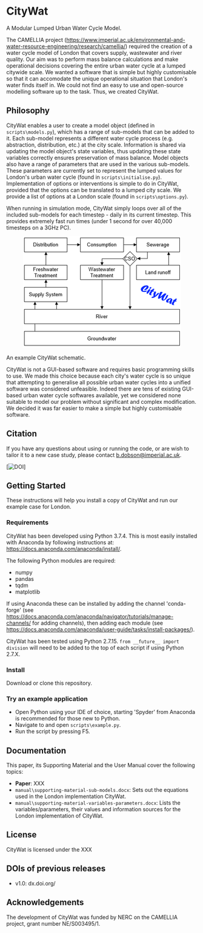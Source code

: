 # CityWat
A Modular Lumped Urban Water Cycle Model.

The CAMELLIA project (https://www.imperial.ac.uk/environmental-and-water-resource-engineering/research/camellia/) required the creation of a water cycle model of London that covers supply, wastewater and river quality. 
Our aim was to perform mass balance calculations and make operational decisions covering the entire urban water cycle at a lumped citywide scale. 
We wanted a software that is simple but highly customisable so that it can accomodate the unique operational situation that London's water finds itself in. We could not find an easy to use and open-source modelling software up to the task. 
Thus, we created CityWat. 

## Philosophy
CityWat enables a user to create a model object (defined in ``scripts\models.py``), which has a range of sub-models that can be added to it. 
Each sub-model represents a different water cycle process (e.g. abstraction, distribution, etc.) at the city scale. 
Information is shared via updating the model object's state variables, thus updating these state variables correctly ensures preservation of mass balance. 
Model objects also have a range of parameters that are used in the various sub-models. 
These parameters are currently set to represent the lumped values for London's urban water cycle (found in ``scripts\initialise.py``).
Implementation of options or interventions is simple to do in CityWat, provided that the options can be translated to a lumped city scale. 
We provide a list of options at a London scale (found in ``scripts\options.py``).

When running in simulation mode, CityWat simply loops over all of the included sub-models for each timestep - daily in its current timestep. This provides extremely fast run times (under 1 second for over 40,000 timesteps on a 3GHz PC). 


<p align="center">
<img src="figures/front_picture.png" width="417"/>
</p>

An example CityWat schematic.

CityWat is not a GUI-based software and requires basic programming skills to use. 
We made this choice because each city's water cycle is so unique that attempting to generalise all possible urban water cycles into a unified software was considered unfeasible.
Indeed there are tens of existing GUI-based urban water cycle softwares available, yet we considered none suitable to model our problem without significant and complex modification.
We decided it was far easier to make a simple but highly customisable software.

## Citation
If you have any questions about using or running the code, or are wish to tailor it to a new case study, please contact b.dobson@imperial.ac.uk.

[![DOI](https://zenodo.org/badge/161804123.svg)]

## Getting Started
These instructions will help you install a copy of CityWat and run our example case for London.

### Requirements
CityWat has been developed using Python 3.7.4. 
This is most easily installed with Anaconda by following instructions at: https://docs.anaconda.com/anaconda/install/.

The following Python modules are required: 
 - numpy
 - pandas
 - tqdm
 - matplotlib
 
If using Anaconda these can be installed by adding the channel 'conda-forge' (see https://docs.anaconda.com/anaconda/navigator/tutorials/manage-channels/ for adding channels), then adding each module (see https://docs.anaconda.com/anaconda/user-guide/tasks/install-packages/).

CityWat has been tested using Python 2.7.15. ``from __future__ import division`` will need to be added to the top of each script if using Python 2.7.X.

### Install
Download or clone this repository.

### Try an example application
- Open Python using your IDE of choice, starting 'Spyder' from Anaconda is recommended for those new to Python.
- Navigate to and open ``scripts\example.py``.
- Run the script by pressing F5.

## Documentation
This paper, its Supporting Material and the User Manual cover the following topics:

- **Paper**: XXX
- ``manual\supporting-material-sub-models.docx``: Sets out the equations used in the London implementation CityWat.
- ``manual\supporting-material-variables-parameters.docx``: Lists the variables/parameters, their values and information sources for the London implementation of CityWat.

## License
CityWat is licensed under the XXX

## DOIs of previous releases
- v1.0: dx.doi.org/

## Acknowledgements
The development of CityWat was funded by NERC on the CAMELLIA project, grant number NE/S003495/1.
